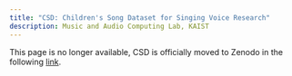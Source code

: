 ```yaml
---
title: "CSD: Children's Song Dataset for Singing Voice Research"
description: Music and Audio Computing Lab, KAIST
---
```


This page is no longer available, CSD is officially moved to Zenodo in the following [link](https://zenodo.org/record/4785016#.YLYW6P0QtTa).